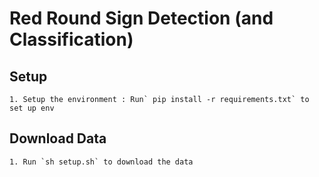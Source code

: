 # Red Round Sign Detection (and Classification)

## Setup

    1. Setup the environment : Run` pip install -r requirements.txt` to set up env

## Download Data

    1. Run `sh setup.sh` to download the data
